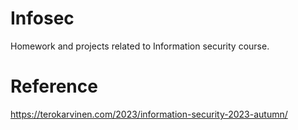 # Infosec
Homework and projects related to Information security course.

# Reference

https://terokarvinen.com/2023/information-security-2023-autumn/
